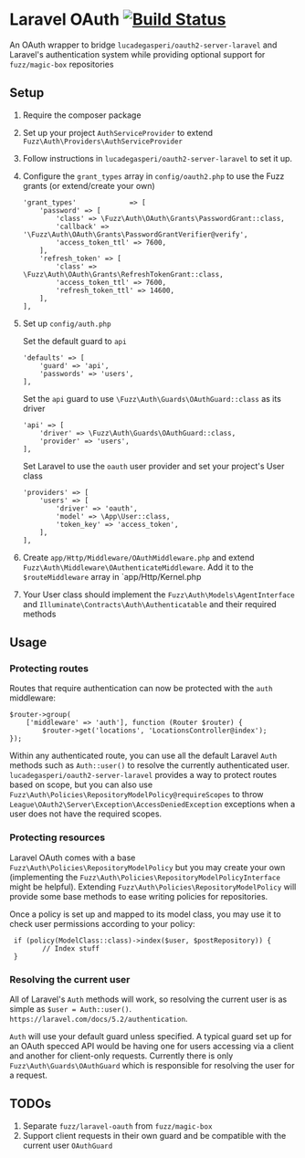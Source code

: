 Laravel OAuth [![Build Status](https://img.shields.io/travis/fuzz-productions/laravel-oauth/master.svg?style=flat)](https://travis-ci.org/fuzz-productions/laravel-oauth)
=========================================================================================================================================================================
An OAuth wrapper to bridge `lucadegasperi/oauth2-server-laravel` and Laravel's authentication system while providing optional support for `fuzz/magic-box` repositories

## Setup
1. Require the composer package
1. Set up your project `AuthServiceProvider` to extend `Fuzz\Auth\Providers\AuthServiceProvider`
1. Follow instructions in `lucadegasperi/oauth2-server-laravel` to set it up.
1. Configure the `grant_types` array in `config/oauth2.php` to use the Fuzz grants (or extend/create your own)

	```
	'grant_types'             => [
		'password' => [
			'class' => \Fuzz\Auth\OAuth\Grants\PasswordGrant::class,
			'callback' => '\Fuzz\Auth\OAuth\Grants\PasswordGrantVerifier@verify',
			'access_token_ttl' => 7600,
		],
		'refresh_token' => [
			'class' => \Fuzz\Auth\OAuth\Grants\RefreshTokenGrant::class,
			'access_token_ttl' => 7600,
			'refresh_token_ttl' => 14600,
		],
	],
	```
1. Set up `config/auth.php`

	Set the default guard to `api`

	```
	'defaults' => [
	    'guard' => 'api',
	    'passwords' => 'users',
	],
	```
	Set the `api` guard to use `\Fuzz\Auth\Guards\OAuthGuard::class` as its
	driver

	```
	'api' => [
	    'driver' => \Fuzz\Auth\Guards\OAuthGuard::class,
	    'provider' => 'users',
	],
	```
	Set Laravel to use the `oauth` user provider and set your project's User class

	```
	'providers' => [
	    'users' => [
	        'driver' => 'oauth',
	        'model' => \App\User::class,
	        'token_key' => 'access_token',
	    ],
	],
	```

1. Create `app/Http/Middleware/OAuthMiddleware.php` and extend `Fuzz\Auth\Middleware\OAuthenticateMiddleware`. Add it to the `$routeMiddleware` array in `app/Http/Kernel.php
1. Your User class should implement the `Fuzz\Auth\Models\AgentInterface` and `Illuminate\Contracts\Auth\Authenticatable` and their required methods

## Usage
### Protecting routes
Routes that require authentication can now be protected with the `auth` middleware:

```
$router->group(
    ['middleware' => 'auth'], function (Router $router) {
        $router->get('locations', 'LocationsController@index');
});
```
Within any authenticated route, you can use all the default Laravel `Auth` methods such as `Auth::user()` to resolve the currently authenticated user. `lucadegasperi/oauth2-server-laravel` provides a way to protect routes based on scope, but you can also use `Fuzz\Auth\Policies\RepositoryModelPolicy@requireScopes` to throw `League\OAuth2\Server\Exception\AccessDeniedException` exceptions when a user does not have the required scopes.

### Protecting resources
Laravel OAuth comes with a base `Fuzz\Auth\Policies\RepositoryModelPolicy` but you may create your own (implementing the `Fuzz\Auth\Policies\RepositoryModelPolicyInterface` might be helpful). Extending `Fuzz\Auth\Policies\RepositoryModelPolicy` will provide some base methods to ease writing policies for repositories.

Once a policy is set up and mapped to its model class, you may use it to check user permissions according to your policy:

```
 if (policy(ModelClass::class)->index($user, $postRepository)) {
 		// Index stuff
 }
```

### Resolving the current user
All of Laravel's `Auth` methods will work, so resolving the current user is as simple as `$user = Auth::user()`. `https://laravel.com/docs/5.2/authentication`.

`Auth` will use your default guard unless specified. A typical guard set up for an OAuth specced API would be having one for users accessing via a client and another for client-only requests. Currently there is only `Fuzz\Auth\Guards\OAuthGuard` which is responsible for resolving the user for a request.


## TODOs
1. Separate `fuzz/laravel-oauth` from `fuzz/magic-box`
1. Support client requests in their own guard and be compatible with the current user `OAuthGuard`
